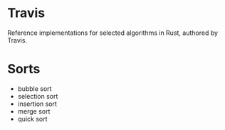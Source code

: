 # Travis
Reference implementations for selected algorithms in Rust, authored by Travis.

# Sorts
* bubble sort
* selection sort
* insertion sort
* merge sort
* quick sort
